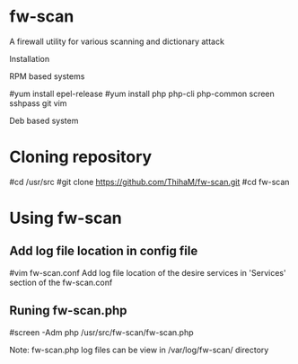 # fw-scan
A firewall utility for various scanning and dictionary attack

Installation


RPM based systems

#yum install epel-release
#yum install php php-cli php-common screen sshpass git vim

Deb based system


Cloning repository
======================
#cd /usr/src
#git clone https://github.com/ThihaM/fw-scan.git
#cd fw-scan

Using fw-scan
================

Add log file location in config file
------------------------------------
#vim fw-scan.conf
Add log file location of the desire services in 'Services' section of the fw-scan.conf

Runing fw-scan.php
------------------
#screen -Adm php /usr/src/fw-scan/fw-scan.php

Note: fw-scan.php log files can be view in /var/log/fw-scan/ directory
